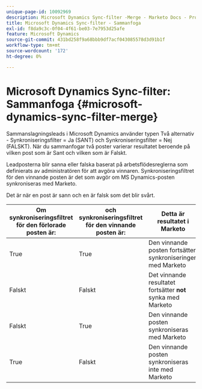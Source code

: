 ```yaml
---
unique-page-id: 10092969
description: Microsoft Dynamics Sync-filter -Merge - Marketo Docs - Produktdokumentation
title: Microsoft Dynamics Sync-filter - Sammanfoga
exl-id: f8da9c3c-0f04-4f61-be03-7e7953d25afe
feature: Microsoft Dynamics
source-git-commit: 431bd258f9a68bbb9df7acf043085578d3d91b1f
workflow-type: tm+mt
source-wordcount: '172'
ht-degree: 0%

---
```


# Microsoft Dynamics Sync-filter: Sammanfoga {#microsoft-dynamics-sync-filter-merge}

Sammanslagningsleads i Microsoft Dynamics använder typen Två alternativ - Synkroniseringsfilter = Ja (SANT) och Synkroniseringsfilter = Nej (FALSKT). När du sammanfogar två poster varierar resultatet beroende på vilken post som är Sant och vilken som är Falskt.

Leadposterna blir sanna eller falska baserat på arbetsflödesreglerna som definierats av administratören för att avgöra vinnaren. Synkroniseringsfiltret för den vinnande posten är det som avgör om MS Dynamics-posten synkroniseras med Marketo.

Det är när en post är sann och en är falsk som det blir svårt.

| Om synkroniseringsfiltret för den förlorade posten är: | och synkroniseringsfiltret för den vinnande posten är: | Detta är resultatet i Marketo |
|---|---|---|
| True | True | Den vinnande posten fortsätter synkroniseringen med Marketo |
| Falskt | Falskt | Det vinnande resultatet fortsätter **not** synka med Marketo |
| Falskt | True | Den vinnande posten synkroniseras med Marketo |
| True | Falskt | Den vinnande posten synkroniseras inte med Marketo |
